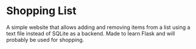 # Shopping List
A simple website that allows adding and removing items from a list using a text file instead of SQLite as a backend.  Made to learn Flask and will probably be used for shopping.